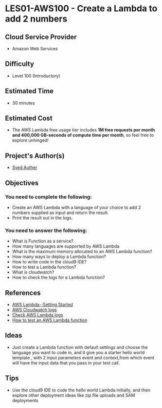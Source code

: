 
# LES01-AWS100 - Create a Lambda to add 2 numbers
## Cloud Service Provider
- Amazon Web Services

## Difficulty
- Level 100 (Introductory)

## Estimated Time
- 30 minutes 

## Estimated Cost
- The AWS Lambda free usage tier includes **1M free requests per month and 400,000 GB-seconds of compute time per month**, so feel free to explore unhinged! 

## Project's Author(s)

- [Syed Auther](https://twitter.com/syedauther)

## Objectives

### You need to complete the following:
- Create an AWS Lambda with a language of your choice to add 2 numbers supplied as input and return the result.
- Print the result out in the logs.




### You need to answer the following:
- What is Function as a service? 
- How many languages are supported by AWS Lambda
- What is the maximum memory allocated to an AWS Lambda function?
- How many ways to deploy a Lambda function?
- How to write code in the cloud9 IDE? 
- How to test a Lambda function?
- What is cloudwatch? 
- How to check the logs for a Lambda function? 


## References
- [AWS Lambda- Getting Started](https://aws.amazon.com/lambda/getting-started/)
- [AWS Cloudwatch logs](https://docs.aws.amazon.com/AmazonCloudWatch/latest/logs/WhatIsCloudWatchLogs.html)
- [Check AWS Lambda logs](https://docs.aws.amazon.com/lambda/latest/dg/monitoring-cloudwatchlogs.html)
- [How to test an AWS Lambda function](https://docs.aws.amazon.com/lambda/latest/dg/getting-started-create-function.html)

## Ideas
- Just create a Lambda function with default settings and choose the language you want to code in, and it give you a starter hello world template , with 2 input parameters event and context,from which event will have the input data that you pass in your test call. 


## Tips
- Use the cloud9 IDE to code the hello world Lambda initially, and then explore other deployment ideas like zip file uploads and SAM deployments


